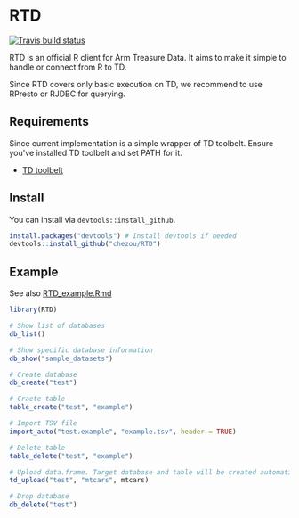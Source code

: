 # RTD

[![Travis build status](https://travis-ci.org/chezou/RTD.svg?branch=master)](https://travis-ci.org/chezou/RTD)

RTD is an official R client for Arm Treasure Data. It aims to make it simple to handle or connect from R to TD.

Since RTD covers only basic execution on TD, we recommend to use RPresto or RJDBC for querying.

## Requirements

Since current implementation is a simple wrapper of TD toolbelt. Ensure you've installed TD toolbelt and set PATH for it.

- [TD toolbelt](https://toolbelt.treasuredata.com/)

## Install

You can install via `devtools::install_github`.

```R
install.packages("devtools") # Install devtools if needed
devtools::install_github("chezou/RTD")
```

## Example

See also [RTD_example.Rmd](./RTD_example.Rmd)

```R
library(RTD)

# Show list of databases
db_list()

# Show specific database information
db_show("sample_datasets")

# Create database
db_create("test")

# Craete table
table_create("test", "example")

# Import TSV file
import_auto("test.example", "example.tsv", header = TRUE)

# Delete table
table_delete("test", "example")

# Upload data.frame. Target database and table will be created automatically.
td_upload("test", "mtcars", mtcars)

# Drop database
db_delete("test")
```

